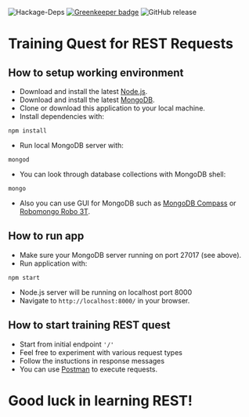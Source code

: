 ![Hackage-Deps](https://img.shields.io/hackage-deps/v/lens.svg)
[![Greenkeeper badge](https://badges.greenkeeper.io/AliakseiBychyk/restful-api-nodejs-express.svg)](https://greenkeeper.io/)
![GitHub release](https://img.shields.io/github/release/AliakseiBychyk/restful-api-nodejs-express.svg)

# Training Quest for REST Requests #

## How to setup working environment ##
* Download and install the latest [Node.js](https://nodejs.org/en/download/).
* Download and install the latest [MongoDB](https://www.mongodb.com/download-center#community).
* Clone or download this application to your local machine.
* Install dependencies with:

```
npm install
```
* Run local MongoDB server with:
```
mongod
```
* You can look through database collections with MongoDB shell:
```
mongo
```
* Also you can use GUI for MongoDB such as [MongoDB Compass](https://www.mongodb.com/download-center?filter=community#compass) or [Robomongo Robo 3T](https://robomongo.org/download).



## How to run app ##
* Make sure your MongoDB server running on port 27017 (see above).
* Run application with:
```
npm start
```
* Node.js server will be running on localhost port 8000
* Navigate to `http://localhost:8000/` in your browser.


## How to start training REST quest ##
* Start from initial endpoint `'/'`
* Feel free to experiment with various request types
* Follow the instuctions in response messages
* You can use [Postman](https://www.getpostman.com/apps) to execute requests.
# Good luck in learning REST! #


